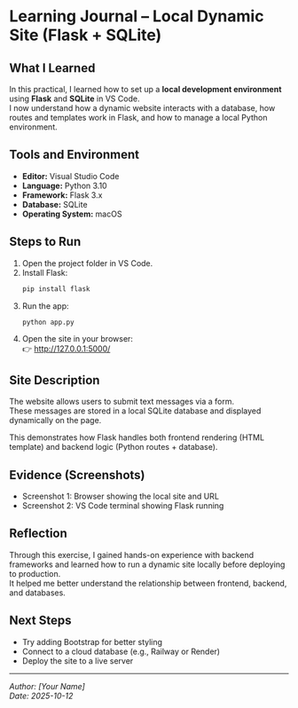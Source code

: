 # Learning Journal – Local Dynamic Site (Flask + SQLite)

##  What I Learned
In this practical, I learned how to set up a **local development environment** using **Flask** and **SQLite** in VS Code.  
I now understand how a dynamic website interacts with a database, how routes and templates work in Flask, and how to manage a local Python environment.

##  Tools and Environment
- **Editor:** Visual Studio Code  
- **Language:** Python 3.10  
- **Framework:** Flask 3.x  
- **Database:** SQLite  
- **Operating System:** macOS

##  Steps to Run
1. Open the project folder in VS Code.  
2. Install Flask:
   ```bash
   pip install flask
   ```
3. Run the app:
   ```bash
   python app.py
   ```
4. Open the site in your browser:  
   👉 http://127.0.0.1:5000/

##  Site Description
The website allows users to submit text messages via a form.  
These messages are stored in a local SQLite database and displayed dynamically on the page.  

This demonstrates how Flask handles both frontend rendering (HTML template) and backend logic (Python routes + database).

##  Evidence (Screenshots)
- Screenshot 1: Browser showing the local site and URL  
- Screenshot 2: VS Code terminal showing Flask running  

##  Reflection
Through this exercise, I gained hands-on experience with backend frameworks and learned how to run a dynamic site locally before deploying to production.  
It helped me better understand the relationship between frontend, backend, and databases.

##  Next Steps
- Try adding Bootstrap for better styling  
- Connect to a cloud database (e.g., Railway or Render)  
- Deploy the site to a live server

---
*Author: [Your Name]*  
*Date: 2025-10-12*
